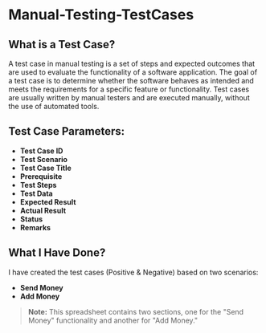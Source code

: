 # Manual-Testing-TestCases

## What is a Test Case?

A test case in manual testing is a set of steps and expected outcomes that are used to evaluate the functionality of a software application. The goal of a test case is to determine whether the software behaves as intended and meets the requirements for a specific feature or functionality. Test cases are usually written by manual testers and are executed manually, without the use of automated tools.

## Test Case Parameters:

- **Test Case ID**
- **Test Scenario**
- **Test Case Title**
- **Prerequisite**
- **Test Steps**
- **Test Data**
- **Expected Result**
- **Actual Result**
- **Status**
- **Remarks**

## What I Have Done?

I have created the test cases (Positive & Negative) based on two scenarios:

- **Send Money**
- **Add Money**

> **Note:** This spreadsheet contains two sections, one for the "Send Money" functionality and another for "Add Money."

